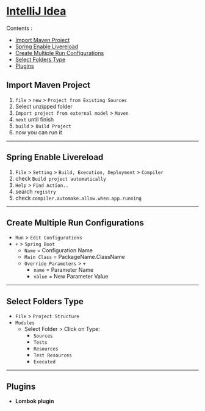 # **[IntelliJ Idea](https://www.jetbrains.com/idea/)**

Contents :
- [Import Maven Project](#import-maven-project)
- [Spring Enable Livereload](#spring-enable-livereload)
- [Create Multiple Run Configurations](#create-multiple-run-configurations)
- [Select Folders Type](#select-folders-type)
- [Plugins](#plugins)


## Import Maven Project

1. `file` > `new` > `Project from Existing Sources`
2. Select unzipped folder
3. `Import project from external model` > `Maven`
4. `next` until finish
7. `build` > `Build Project`
8. now you can run it

---

## Spring Enable Livereload

1. `File` > `Setting` > `Build, Execution, Deployment` > `Compiler`
2. check `Build project automatically`
3. `Help` > `Find Action..`
4. search `registry`
5. check `compiler.automake.allow.when.app.running`

---

## Create Multiple Run Configurations

- `Run` > `Edit Configurations`
- `+` > `Spring Boot`
    - `Name` = Configuration Name
    - `Main Class` = PackageName.ClassName
    - `Override Parameters` > `+`
        - `name` = Parameter Name
        - `value` = New Parameter Value

---

## Select Folders Type

- `File` > `Project Structure`
- `Modules`
    - Select Folder > Click on Type:
        - `Sources`
        - `Tests`
        - `Resources`
        - `Test Resources`
        - `Executed`

---

## Plugins

- **Lombok plugin**
